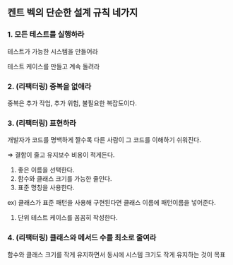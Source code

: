 ## 켄트 벡의 단순한 설계 규칙 네가지

### 1. 모든 테스트를 실행하라

테스트가 가능한 시스템을 만들어라

테스트 케이스를 만들고 계속 돌려라

### 2. (리팩터링) 중복을 없애라

중복은 추가 작업, 추가 위험, 불필요한 복잡도이다.

### 3. (리팩터링) 표현하라

개발자가 코드를 명백하게 짤수록 다른 사람이 그 코드를 이해하기 쉬워진다.

⇒ 결함이 줄고 유지보수 비용이 적게든다.

1. 좋은 이름을 선택한다.
2. 함수와 클래스 크기를 가능한 줄인다.
3. 표준 명칭을 사용한다.

ex) 클래스가 표준 패턴을 사용해 구현된다면 클래스 이름에 패턴이름을 넣어준다.

1. 단위 테스트 케이스를 꼼꼼히 작성한다.

### 4. (리팩터링) 클래스와 메서드 수를 최소로 줄여라

함수와 클래스 크기를 작게 유지하면서 동시에 시스템 크기도 작게 유지하는 것이 목표
